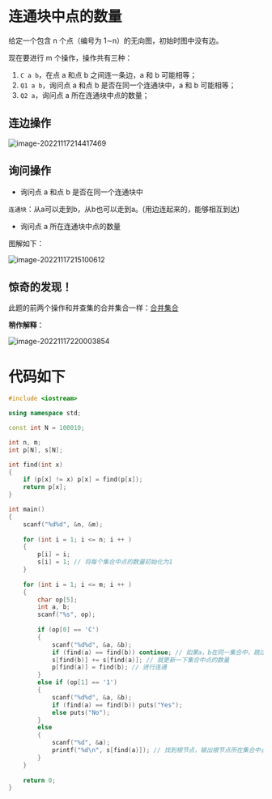 # 连通块中点的数量

给定一个包含 n 个点（编号为 1∼n）的无向图，初始时图中没有边。

现在要进行 m 个操作，操作共有三种：

1. `C a b`，在点 a 和点 b 之间连一条边，a 和 b 可能相等；
2. `Q1 a b`，询问点 a 和点 b 是否在同一个连通块中，a 和 b 可能相等；
3. `Q2 a`，询问点 a 所在连通块中点的数量；

## 连边操作

![image-20221117214417469](https://cdn.jsdelivr.net/gh/Lx001T/my-imgs/jq2022/image-20221117214417469.png)

## 询问操作

- 询问点 a 和点 b 是否在同一个连通块中

`连通块`：从a可以走到b，从b也可以走到a。(用边连起来的，能够相互到达)

- 询问点 a 所在连通块中点的数量

图解如下：

![image-20221117215100612](https://cdn.jsdelivr.net/gh/Lx001T/my-imgs/jq2022/image-20221117215100612.png)

## 惊奇的发现！

此题的前两个操作和并查集的合并集合一样：[合并集合](https://www.acwing.com/solution/content/149794/)

**稍作解释**：

![image-20221117220003854](https://cdn.jsdelivr.net/gh/Lx001T/my-imgs/jq2022/image-20221117220003854.png)

# 代码如下

```C++
#include <iostream>

using namespace std;

const int N = 100010;

int n, m;
int p[N], s[N];

int find(int x)
{
    if (p[x] != x) p[x] = find(p[x]);
    return p[x];
}

int main()
{
    scanf("%d%d", &n, &m);
    
    for (int i = 1; i <= n; i ++ )
    {
        p[i] = i;
        s[i] = 1; // 将每个集合中点的数量初始化为1
    }
    
    for (int i = 1; i <= m; i ++ )
    {
        char op[5];
        int a, b;
        scanf("%s", op);
        
        if (op[0] == 'C')
        {
            scanf("%d%d", &a, &b);
            if (find(a) == find(b)) continue; // 如果a，b在同一集合中，跳过连通操作
            s[find(b)] += s[find(a)]; // 就更新一下集合中点的数量
            p[find(a)] = find(b); // 进行连通
        }
        else if (op[1] == '1')
        {
            scanf("%d%d", &a, &b);
            if (find(a) == find(b)) puts("Yes");
            else puts("No");
        }
        else 
        {
            scanf("%d", &a);
            printf("%d\n", s[find(a)]); // 找到根节点，输出根节点所在集合中点的数量
        }
    }
    
    return 0;
}
```

